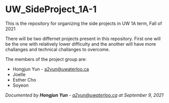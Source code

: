 # UW_SideProject_1A-1
This is the repository for organizing the side projects in UW 1A term, Fall of 2021

There will be two differnet projects present in this repository. First one will be the one with relatively lower difficulty and the another will have more challanges and technical challanges to overcome.

The members of the project group are:
* Hongjun Yun - a2yun@uwaterloo.ca
* Joelle
* Esther Cho
* Soyeon


<i>Documented by <b>Hongjun Yun</b> - a2yun@uwaterloo.ca at September 9, 2021</i>
